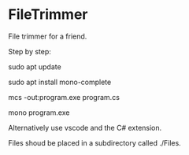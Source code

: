 # FileTrimmer
File trimmer for a friend.

Step by step:

sudo apt update

sudo apt install mono-complete

mcs -out:program.exe program.cs

mono program.exe

Alternatively use vscode and the C# extension.

Files shoud be placed in a subdirectory called ./Files.
